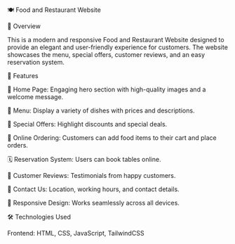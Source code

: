 🍽️ Food and Restaurant Website

📌 Overview

This is a modern and responsive Food and Restaurant Website designed to provide an elegant and user-friendly experience for customers. The website showcases the menu, special offers, customer reviews, and an easy reservation system.

🚀 Features

🏡 Home Page: Engaging hero section with high-quality images and a welcome message.

📜 Menu: Display a variety of dishes with prices and descriptions.

🌟 Special Offers: Highlight discounts and special deals.

🛒 Online Ordering: Customers can add food items to their cart and place orders.

🗓️ Reservation System: Users can book tables online.

📝 Customer Reviews: Testimonials from happy customers.

📍 Contact Us: Location, working hours, and contact details.

📱 Responsive Design: Works seamlessly across all devices.



🛠️ Technologies Used

Frontend: HTML, CSS, JavaScript, TailwindCSS
